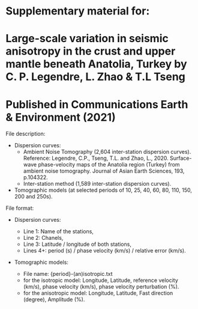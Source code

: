 # Supplementary material for:
# Large-scale variation in seismic anisotropy in the crust and upper mantle beneath Anatolia, Turkey by C. P. Legendre, L. Zhao & T.L Tseng
# Published in Communications Earth & Environment (2021)

File description:
- Dispersion curves:
	+ Ambient Noise Tomography (2,604 inter-station dispersion curves).
	Reference: Legendre, C.P., Tseng, T.L. and Zhao, L., 2020. Surface-wave phase-velocity maps of the Anatolia region (Turkey) from ambient noise tomography. Journal of Asian Earth Sciences, 193, p.104322.
	+ Inter-station method (1,589 inter-station dispersion curves).
- Tomographic models (at selected periods of 10, 25, 40, 60, 80, 110, 150, 200 and 250s).

File format:

- Dispersion curves:
	+ Line 1: Name of the stations,
	+ Line 2: Chanels,
	+ Line 3: Latitude / longitude of both stations,
	+ Lines 4+: period (s) / phase velocity (km/s) / relative error (km/s).
	
- Tomographic models:
	+ File name: {period}-(an)isotropic.txt
	+ for the isotropic model: Longitude, Latitude, reference velocity (km/s), phase velocity (km/s), phase velocity perturbation (%).
	+ for the anisotropic model: Longitude, Latitude, Fast direction (degree), Amplitude (%).
